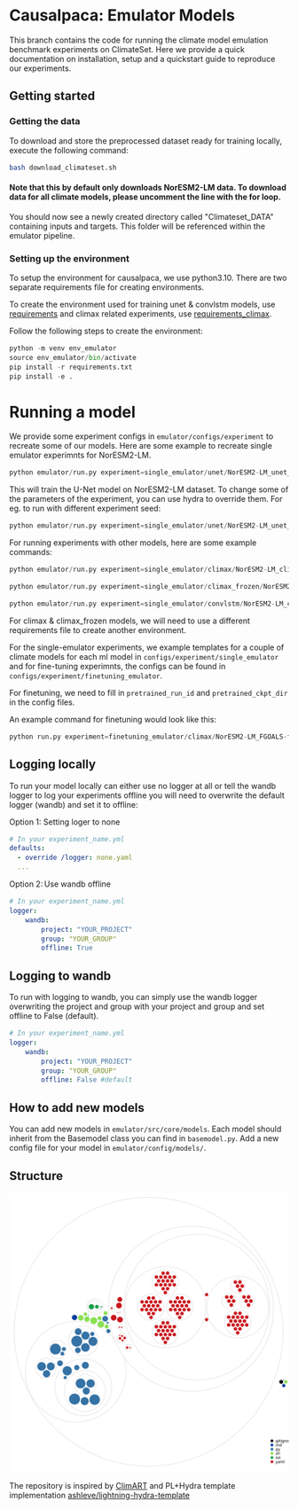 # Causalpaca: Emulator Models

This branch contains the code for running the climate model emulation benchmark experiments on ClimateSet. 
Here we provide a quick documentation on installation, setup and a quickstart guide to reproduce our experiments.

## Getting started
### Getting the data
To download and store the preprocessed dataset ready for training locally, execute the following command:

```bash
bash download_climateset.sh
```

#### Note that this by default only downloads NorESM2-LM data. To download data for all climate models, please uncomment the line with the for loop.

You should now see a newly created directory called "Climateset_DATA" containing inputs and targets. This folder will be referenced within the emulator pipeline. 

### Setting up the environment

To setup the environment for causalpaca, we use python3.10. There are two separate requirements file for creating environments.

To create the environment used for training unet & convlstm models, use [requirements](requirements.txt) and climax related experiments, use [requirements_climax](requirements_climax.txt).


Follow the following steps to create the environment:

```python
python -m venv env_emulator
source env_emulator/bin/activate
pip install -r requirements.txt
pip install -e .
```

# Running a model

We provide some experiment configs in ```emulator/configs/experiment``` to recreate some of our models. Here are some example to recreate single emulator experimnts for NorESM2-LM.

```python
python emulator/run.py experiment=single_emulator/unet/NorESM2-LM_unet_tas+pr_run-01.yaml seed=3423
```

This will train the U-Net model on NorESM2-LM dataset. To change some of the parameters of the experiment, you can use hydra to override them. For eg. to run with different experiment seed:

```python
python emulator/run.py experiment=single_emulator/unet/NorESM2-LM_unet_tas+pr_run-01.yaml seed=22201
```

For running experiments with other models, here are some example commands:

```python
python emulator/run.py experiment=single_emulator/climax/NorESM2-LM_climax_tas+pr_run-01.yaml seed=3423
```

```python
python emulator/run.py experiment=single_emulator/climax_frozen/NorESM2-LM_climax_tas+pr_run-01.yaml seed=3423
```

```python
python emulator/run.py experiment=single_emulator/convlstm/NorESM2-LM_convlstm_tas+pr_run-01.yaml seed=3423
```

For climax & climax_frozen models, we will need to use a different requirements file to create another environment.

For the single-emulator experiments, we example templates for a couple of climate models for each ml model in ```configs/experiment/single_emulator```  and for fine-tuning experimnts, the configs can be found in ```configs/experiment/finetuning_emulator```.

For finetuning, we need to fill in ```pretrained_run_id``` and ```pretrained_ckpt_dir``` in the config files.

An example command for finetuning would look like this:
```python
python run.py experiment=finetuning_emulator/climax/NorESM2-LM_FGOALS-f3-L_climax_tas+pr_run-01.yaml seed=3423
```

## Logging locally
To run your model locally can either use no logger at all or tell the wandb logger to log your experiments offline you will need to overwrite the default logger (wandb) and set it to offline:

Option 1: Setting loger to none
``` yaml
# In your experiment_name.yml
defaults:
  - override /logger: none.yaml
  ...
 ```
Option 2: Use wandb offline
``` yaml
# In your experiment_name.yml
logger:
    wandb:
        project: "YOUR_PROJECT"
        group: "YOUR_GROUP"
        offline: True
 ```

## Logging to wandb

To run with logging to wandb, you can simply use the wandb logger overwriting the project and group with your project and group and set offline to False (default).

``` yaml
# In your experiment_name.yml
logger:
    wandb:
        project: "YOUR_PROJECT"
        group: "YOUR_GROUP"
        offline: False #default
 ```
## How to add new models
You can add new models in `emulator/src/core/models`. Each model should inherit from the Basemodel class you can find in `basemodel.py`. Add a new config file for your model in `emulator/config/models/`.

## Structure
![Visualization of the codebase](./diagram.svg)


The repository is inspired by [ClimART](https://github.com/RolnickLab/climart/tree/main) and PL+Hydra template implementation [ashleve/lightning-hydra-template](https://github.com/ashleve/lightning-hydra-template)